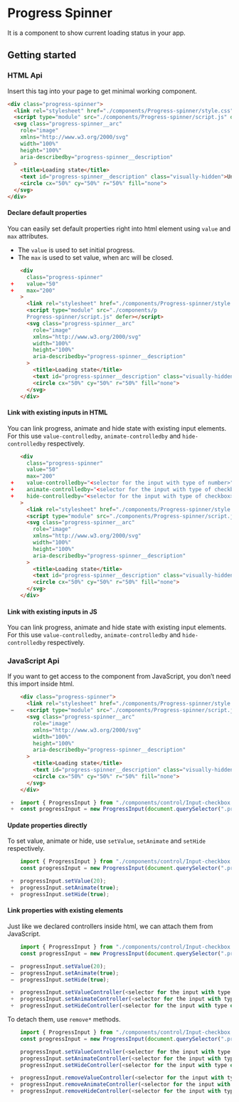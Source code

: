 # Progress Spinner

It is a component to show current loading status in your app.

## Getting started

### HTML Api

Insert this tag into your page to get minimal working component.

```html
<div class="progress-spinner">
  <link rel="stylesheet" href="./components/Progress-spinner/style.css">
  <script type="module" src="./components/Progress-spinner/script.js" defer></script>
  <svg class="progress-spinner__arc"
    role="image"
    xmlns="http://www.w3.org/2000/svg"
    width="100%"
    height="100%"
    aria-describedby="progress-spinner__description"
  >
    <title>Loading state</title>
    <text id="progress-spinner__description" class="visually-hidden">Uninitialized</text>
    <circle cx="50%" cy="50%" r="50%" fill="none">
  </svg>
</div>
```

#### Declare default properties

You can easily set default properties right into html element using `value` and `max` attributes.
- The `value` is used to set initial progress.
- The `max` is used to set value, when arc will be closed.

```html
    <div 
      class="progress-spinner"
 +    value="50"
 +    max="200"
    >
      <link rel="stylesheet" href="./components/Progress-spinner/style.css">
      <script type="module" src="./components/p
      Progress-spinner/script.js" defer></script>
      <svg class="progress-spinner__arc"
        role="image"
        xmlns="http://www.w3.org/2000/svg"
        width="100%"
        height="100%"
        aria-describedby="progress-spinner__description"
      >
        <title>Loading state</title>
        <text id="progress-spinner__description" class="visually-hidden">Uninitialized</text>
        <circle cx="50%" cy="50%" r="50%" fill="none">
      </svg>
    </div>
```

#### Link with existing inputs in HTML

You can link progress, animate and hide state with existing input elements. For this use `value-controlledby`, `animate-controlledby` and `hide-controlledby` respectively.

```html
    <div 
      class="progress-spinner"
      value="50"
      max="200"
 +    value-controlledby="<selector for the input with type of number>"
 +    animate-controlledby="<selector for the input with type of checkbox>"
 +    hide-controlledby="<selector for the input with type of checkbox>"
    >
      <link rel="stylesheet" href="./components/Progress-spinner/style.css">
      <script type="module" src="./components/Progress-spinner/script.js" defer></script>
      <svg class="progress-spinner__arc"
        role="image"
        xmlns="http://www.w3.org/2000/svg"
        width="100%"
        height="100%"
        aria-describedby="progress-spinner__description"
      >
        <title>Loading state</title>
        <text id="progress-spinner__description" class="visually-hidden">Uninitialized</text>
        <circle cx="50%" cy="50%" r="50%" fill="none">
      </svg>
    </div>
```

#### Link with existing inputs in JS

You can link progress, animate and hide state with existing input elements. For this use `value-controlledby`, `animate-controlledby` and `hide-controlledby` respectively.

### JavaScript Api

If you want to get access to the component from JavaScript, you don’t need this import inside html.

```html
    <div class="progress-spinner">
      <link rel="stylesheet" href="./components/Progress-spinner/style.css">
 −    <script type="module" src="./components/Progress-spinner/script.js" defer></script>
      <svg class="progress-spinner__arc"
        role="image"
        xmlns="http://www.w3.org/2000/svg"
        width="100%"
        height="100%"
        aria-describedby="progress-spinner__description"
      >
        <title>Loading state</title>
        <text id="progress-spinner__description" class="visually-hidden">Uninitialized</text>
        <circle cx="50%" cy="50%" r="50%" fill="none">
      </svg>
    </div>
```

```js
 +  import { ProgressInput } from "./components/control/Input-checkbox.js";
 +  const progressInput = new ProgressInput(document.querySelector(".progress-spinner"));
```

#### Update properties directly

To set value, animate or hide, use `setValue`, `setAnimate` and `setHide` respectively.

```js
    import { ProgressInput } from "./components/control/Input-checkbox.js";
    const progressInput = new ProgressInput(document.querySelector(".progress-spinner"));

 +  progressInput.setValue(20);
 +  progressInput.setAnimate(true);
 +  progressInput.setHide(true);
```

#### Link properties with existing elements

Just like we declared controllers inside html, we can attach them from JavaScript.

```js
    import { ProgressInput } from "./components/control/Input-checkbox.js";
    const progressInput = new ProgressInput(document.querySelector(".progress-spinner"));

 −  progressInput.setValue(20);
 −  progressInput.setAnimate(true);
 −  progressInput.setHide(true);

 +  progressInput.setValueController(<selector for the input with type of number>);
 +  progressInput.setAnimateController(<selector for the input with type of checkbox>);
 +  progressInput.setHideController(<selector for the input with type of checkbox>);
```

To detach them, use `remove*` methods.

```js
    import { ProgressInput } from "./components/control/Input-checkbox.js";
    const progressInput = new ProgressInput(document.querySelector(".progress-spinner"));

    progressInput.setValueController(<selector for the input with type of number>);
    progressInput.setAnimateController(<selector for the input with type of checkbox>);
    progressInput.setHideController(<selector for the input with type of checkbox>);

 +  progressInput.removeValueController(<selector for the input with type of number>);
 +  progressInput.removeAnimateController(<selector for the input with type of checkbox>);
 +  progressInput.removeHideController(<selector for the input with type of checkbox>);
```
